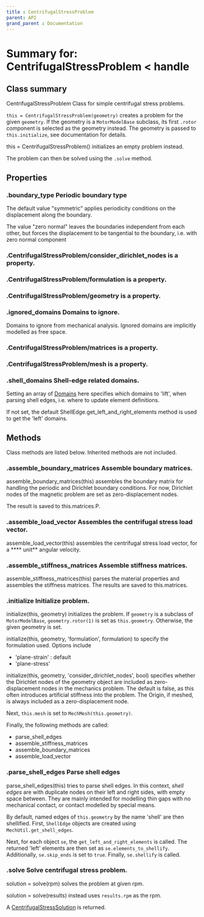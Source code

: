 ```yaml
---
title : CentrifugalStressProblem
parent: API
grand_parent : Documentation
---
```

# Summary for: **CentrifugalStressProblem**  < handle

## Class summary

CentrifugalStressProblem Class for simple centrifugal stress problems.

`this = CentrifugalStressProblem(geometry)` creates a problem for the
given `geometry`. If the geometry is a `MotorModelBase` subclass, its
first `.rotor` component is selected as the geometry instead. The
geometry is passed to `this.initialize`, see documentation for
details.

this = CentrifugalStressProblem() initializes an empty problem
instead.

The problem can then be solved using the `.solve` method.

## Properties

### .**boundary_type** Periodic boundary type

The default value "symmetric" applies periodicity conditions on
the displacement along the boundary.

The value "zero normal" leaves the boundaries independent from
each other, but forces the displacement to be tangential to the
boundary, i.e. with zero normal component

### .CentrifugalStressProblem/**consider_dirichlet_nodes** is a property.

### .CentrifugalStressProblem/**formulation** is a property.

### .CentrifugalStressProblem/**geometry** is a property.

### .**ignored_domains** Domains to ignore.

Domains to ignore from mechanical analysis. Ignored domains are
implicitly modelled as free space.

### .CentrifugalStressProblem/**matrices** is a property.

### .CentrifugalStressProblem/**mesh** is a property.

### .**shell_domains** Shell-edge related domains.

Setting an array of [Domains](Domains.html) here specifies which domains to
'lift', when parsing shell edges, i.e. where to update element
definitions.

If not set, the default ShellEdge.get_left_and_right_elements
method is used to get the 'left' domains.


## Methods

Class methods are listed below. Inherited methods are not included.

### .**assemble_boundary_matrices** Assemble boundary matrices.

assemble_boundary_matrices(this) assembles the boundary matrix for
handling the periodic and Dirichlet boundary conditions. For now,
Dirichlet nodes of the magnetic problem are set as zero-displacement
nodes.

The result is saved to this.matrices.P.

### .**assemble_load_vector** Assembles the centrifugal stress load vector.

assemble_load_vector(this) assembles the centrifugal stress load vector,
for a **** unit** angular velocity.

### .**assemble_stiffness_matrices** Assemble stiffness matrices.

assemble_stiffness_matrices(this) parses the material properties and
assembles the stiffness matrices. The results are saved to this.matrices.

### .**initialize** Initialize problem.

initialize(this, geometry) initializes the problem. If `geometry` is a
subclass of `MotorModelBase`, `geometry.rotor(1)` is set as
`this.geometry`. Otherwise, the given geometry is set.

initialize(this, geometry, 'formulation', formulation) to specify the
formulation used. Options include
* 'plane-strain' : default
* 'plane-stress'

initialize(this, geometry, 'consider_dirichlet_nodes', bool) specifies
whether the Dirichlet nodes of the geometry object are included as
zero-displacement nodes in the mechanics problem. The default is false,
as this often introduces artificial stiffness into the problem. The
Origin, if meshed, is always included as a zero-displacement node.

Next, `this.mesh` is set to `MechMesh(this.geometry)`.

Finally, the following methods are called:
* parse_shell_edges
* assemble_stiffness_matrices
* assemble_boundary_matrices
* assemble_load_vector

### .**parse_shell_edges** Parse shell edges

parse_shell_edges(this) tries to parse shell edges. In this context,
*shell edges*  are with duplicate nodes on their left and right sides,
with empty space between. They are mainly intended for modelling thin
gaps with no mechanical contact, or contact modelled by special means.

By default, named edges of `this.geometry` by the name 'shell' are then
shellified. First, `ShellEdge` objects are created using `MechUtil.get_shell_edges`.

Next, for each object `se`, the `get_left_and_right_elements` is called. The
returned 'left' elements are then set as `se.elements_to_shellify`.
Additionally, `se.skip_ends` is set to `true`. Finally, `se.shellify` is
called.

### .**solve** Solve centrifugal stress problem.

solution = solve(rpm) solves the problem at given rpm.

solution = solve(results) instead uses `results.rpm` as the rpm.

A [CentrifugalStressSolution](CentrifugalStressSolution.html) is returned.


